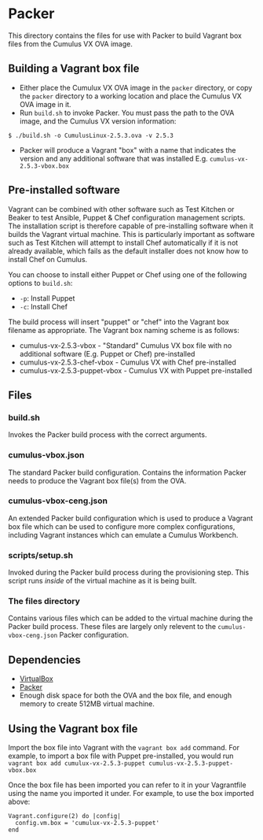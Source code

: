 # Packer

This directory contains the files for use with Packer to build Vagrant box files from the Cumulus VX OVA image.

## Building a Vagrant box file

* Either place the Cumulux VX OVA image in the `packer` directory, or copy the `packer` directory to a working location and place the Cumulus VX OVA image in it.
* Run `build.sh` to invoke Packer. You must pass the path to the OVA image, and the Cumulus VX version information:

```
$ ./build.sh -o CumulusLinux-2.5.3.ova -v 2.5.3
```
* Packer will produce a Vagrant "box" with a name that indicates the version and any additional software that was installed E.g. `cumulus-vx-2.5.3-vbox.box`

## Pre-installed software

Vagrant can be combined with other software such as Test Kitchen or Beaker to test Ansible, Puppet & Chef configuration management scripts. The installation script is therefore capable of pre-installing software when it builds the Vagrant virtual machine. This is particularly important as software such as Test Kitchen will attempt to install Chef automatically if it is not already available, which fails as the default installer does not know how to install Chef on Cumulus.

You can choose to install either Puppet or Chef using one of the following options to `build.sh`:

* `-p`: Install Puppet
* `-c`: Install Chef

The build process will insert "puppet" or "chef" into the Vagrant box filename as appropriate. The Vagrant box naming scheme is as follows:

* cumulus-vx-2.5.3-vbox        - "Standard" Cumulus VX box file with no additional software (E.g. Puppet or Chef) pre-installed
* cumulus-vx-2.5.3-chef-vbox   - Cumulus VX with Chef pre-installed
* cumulus-vx-2.5.3-puppet-vbox - Cumulus VX with Puppet pre-installed

## Files

### build.sh

Invokes the Packer build process with the correct arguments.

### cumulus-vbox.json

The standard Packer build configuration. Contains the information Packer needs to produce the Vagrant box file(s) from the OVA.

### cumulus-vbox-ceng.json

An extended Packer build configuration which is used to produce a Vagrant box file which can be used to configure more complex configurations, including Vagrant instances which can emulate a Cumulus Workbench.

### scripts/setup.sh

Invoked during the Packer build process during the provisioning step. This script runs *inside* of the virtual machine as it is being built.

### The files directory

Contains various files which can be added to the virtual machine during the Packer build process. These files are largely only relevent to the `cumulus-vbox-ceng.json` Packer configuration.

## Dependencies

* [VirtualBox](https://www.virtualbox.org/)
* [Packer](https://www.packer.io/)
* Enough disk space for both the OVA and the box file, and enough memory to create 512MB virtual machine.

## Using the Vagrant box file

Import the box file into Vagrant with the `vagrant box add` command. For example, to import a box file with Puppet pre-installed, you would run `vagrant box add cumulux-vx-2.5.3-puppet cumulus-vx-2.5.3-puppet-vbox.box`

Once the box file has been imported you can refer to it in your Vagrantfile using the name you imported it under. For example, to use the box imported above:

```
Vagrant.configure(2) do |config|
  config.vm.box = 'cumulux-vx-2.5.3-puppet'
end
```